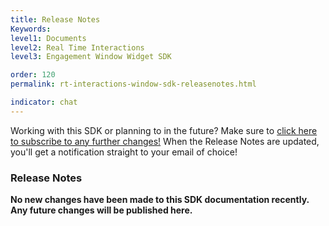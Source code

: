 ```yaml
---
title: Release Notes
Keywords:
level1: Documents
level2: Real Time Interactions
level3: Engagement Window Widget SDK

order: 120
permalink: rt-interactions-window-sdk-releasenotes.html

indicator: chat
---
```


<div class="subscribe">Working with this SDK or planning to in the future? Make sure to <a href="https://visualping.io/?url=developers.liveperson.com/rt-interactions-window-sdk-releasenotes.html&mode=web&css=post-content" target="_blank">click here to subscribe to any further changes!</a> When the Release Notes are updated, you'll get a notification straight to your email of choice!</div>

### Release Notes

**No new changes have been made to this SDK documentation recently. Any future changes will be published here.**
